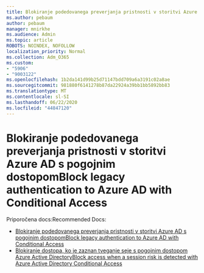 ```yaml
---
title: Blokiranje podedovanega preverjanja pristnosti v storitvi Azure AD s pogojnim dostopom
ms.author: pebaum
author: pebaum
manager: mnirkhe
ms.audience: Admin
ms.topic: article
ROBOTS: NOINDEX, NOFOLLOW
localization_priority: Normal
ms.collection: Adm_O365
ms.custom:
- "5906"
- "9003122"
ms.openlocfilehash: 1b2da141d99b25d71147bdd709a6a3191c02a8ae
ms.sourcegitcommit: 981880f6141278b87da22924a39bb1bb5892bb83
ms.translationtype: MT
ms.contentlocale: sl-SI
ms.lasthandoff: 06/22/2020
ms.locfileid: "44847120"
---
```

# <a name="block-legacy-authentication-to-azure-ad-with-conditional-access"></a><span data-ttu-id="6b99c-102">Blokiranje podedovanega preverjanja pristnosti v storitvi Azure AD s pogojnim dostopom</span><span class="sxs-lookup"><span data-stu-id="6b99c-102">Block legacy authentication to Azure AD with Conditional Access</span></span>

<span data-ttu-id="6b99c-103">Priporočena docs:</span><span class="sxs-lookup"><span data-stu-id="6b99c-103">Recommended Docs:</span></span>

- [<span data-ttu-id="6b99c-104">Blokiranje podedovanega preverjanja pristnosti v storitvi Azure AD s pogojnim dostopom</span><span class="sxs-lookup"><span data-stu-id="6b99c-104">Block legacy authentication to Azure AD with Conditional Access</span></span>](https://docs.microsoft.com/azure/active-directory/conditional-access/block-legacy-authentication#next-steps)
- [<span data-ttu-id="6b99c-105">Blokiranje dostopa, ko je zaznan tveganje seje s pogojnim dostopom Azure Active Directory</span><span class="sxs-lookup"><span data-stu-id="6b99c-105">Block access when a session risk is detected with Azure Active Directory Conditional Access</span></span>](https://docs.microsoft.com/azure/active-directory/conditional-access/app-sign-in-risk)